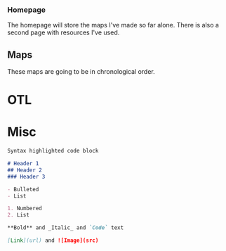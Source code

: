 ### Homepage
The homepage will store the maps I've made so far alone. There is also a second page with resources I've used.

## Maps
These maps are going to be in chronological order.

# OTL


# Misc


```markdown
Syntax highlighted code block

# Header 1
## Header 2
### Header 3

- Bulleted
- List

1. Numbered
2. List

**Bold** and _Italic_ and `Code` text

[Link](url) and ![Image](src)
```
